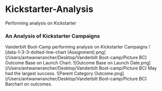 # Kickstarter-Analysis
Performing analysis on Kickstarter
### An Analysis of Kickstarter Campaigns
Vanderbilt Boot-Camp performing analysis on Kickstarter Campaigns
![data-1-3-3-dotted-line-chart (Assignment).png](/Users/antwanwrancher/Desktop/Vanderbilt Boot-camp/Picture BC)
Outcome Base on Launch Chart.
![Outcome Base on Launch Date.png](/Users/antwanwrancher/Desktop/Vanderbilt Boot-camp/Picture BC)
May had the largest success. 
![Parent Category Outcome.png](/Users/antwanwrancher/Desktop/Vanderbilt Boot-camp/Picture BC)
Barchart on outcomes.

